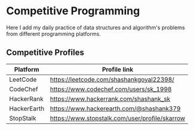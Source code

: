 # Competitive Programming

Here I add my daily practice of data structures and algorithm's problems from different programming platforms.

## Competitive Profiles

| Platform | Profile link |
| ------ | ------ |
| LeetCode | https://leetcode.com/shashankgoyal22398/ |
| CodeChef | https://www.codechef.com/users/sk_1998 |
| HackerRank | https://www.hackerrank.com/shashank_sk |
| HackerEarth | https://www.hackerearth.com/@shashank379 |
| StopStalk | https://www.stopstalk.com/user/profile/skarrow |

